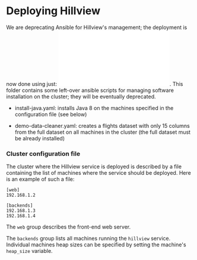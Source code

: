 # Deploying Hillview

We are deprecating Ansible for Hillview's management; the deployment
is now done using just: ![Python scripts](../README.md#3-deploying-the-hillview-service-on-a-cluster).
This folder contains some left-over ansible scripts for managing
software installation on the cluster; they will be eventually
deprecated.

* install-java.yaml: installs Java 8 on the machines specified in the
  configuration file (see below)

* demo-data-cleaner.yaml: creates a flights dataset with only 15
  columns from the full dataset on all machines in the cluster (the
  full dataset must be already installed)

### Cluster configuration file

The cluster where the Hillview service is deployed is described by a
file containing the list of machines where the service should be
deployed.  Here is an example of such a file:

```
[web]
192.168.1.2

[backends]
192.168.1.3
192.168.1.4
```

The `web` group describes the front-end web server.

The `backends` group lists all machines running the `hillview`
service.  Individual machines heap sizes can be specified by setting
the machine's `heap_size` variable.
